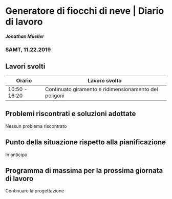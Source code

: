 # Generatore di fiocchi di neve | Diario di lavoro
##### Jonathan Mueller
### SAMT, 11.22.2019

## Lavori svolti


|Orario        |Lavoro svolto                 |
|--------------|------------------------------|
|10:50 - 16:20 | Continuato giramento e ridimensionamento dei poligoni |

##  Problemi riscontrati e soluzioni adottate

Nessun problema riscontrato

##  Punto della situazione rispetto alla pianificazione

In anticipo

## Programma di massima per la prossima giornata di lavoro

Continuare la progettazione
